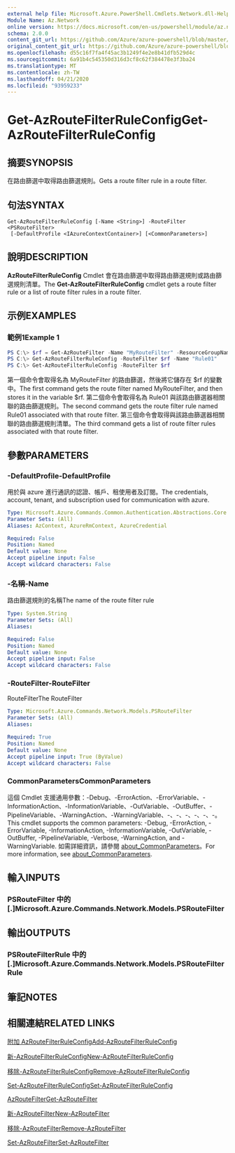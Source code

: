 ```yaml
---
external help file: Microsoft.Azure.PowerShell.Cmdlets.Network.dll-Help.xml
Module Name: Az.Network
online version: https://docs.microsoft.com/en-us/powershell/module/az.network/get-azroutefilterruleconfig
schema: 2.0.0
content_git_url: https://github.com/Azure/azure-powershell/blob/master/src/Network/Network/help/Get-AzRouteFilterRuleConfig.md
original_content_git_url: https://github.com/Azure/azure-powershell/blob/master/src/Network/Network/help/Get-AzRouteFilterRuleConfig.md
ms.openlocfilehash: d55c16f7fa4f45ac3b1249f4e2e8b41dfb529d4c
ms.sourcegitcommit: 6a91b4c545350d316d3cf8c62f384478e3f3ba24
ms.translationtype: MT
ms.contentlocale: zh-TW
ms.lasthandoff: 04/21/2020
ms.locfileid: "93959233"
---
```

# <span data-ttu-id="fb6e7-101">Get-AzRouteFilterRuleConfig</span><span class="sxs-lookup"><span data-stu-id="fb6e7-101">Get-AzRouteFilterRuleConfig</span></span>

## <span data-ttu-id="fb6e7-102">摘要</span><span class="sxs-lookup"><span data-stu-id="fb6e7-102">SYNOPSIS</span></span>
<span data-ttu-id="fb6e7-103">在路由篩選中取得路由篩選規則。</span><span class="sxs-lookup"><span data-stu-id="fb6e7-103">Gets a route filter rule in a route filter.</span></span>

## <span data-ttu-id="fb6e7-104">句法</span><span class="sxs-lookup"><span data-stu-id="fb6e7-104">SYNTAX</span></span>

```
Get-AzRouteFilterRuleConfig [-Name <String>] -RouteFilter <PSRouteFilter>
 [-DefaultProfile <IAzureContextContainer>] [<CommonParameters>]
```

## <span data-ttu-id="fb6e7-105">說明</span><span class="sxs-lookup"><span data-stu-id="fb6e7-105">DESCRIPTION</span></span>
<span data-ttu-id="fb6e7-106">**AzRouteFilterRuleConfig** Cmdlet 會在路由篩選中取得路由篩選規則或路由篩選規則清單。</span><span class="sxs-lookup"><span data-stu-id="fb6e7-106">The **Get-AzRouteFilterRuleConfig** cmdlet gets a route filter rule or a list of route filter rules in a route filter.</span></span>

## <span data-ttu-id="fb6e7-107">示例</span><span class="sxs-lookup"><span data-stu-id="fb6e7-107">EXAMPLES</span></span>

### <span data-ttu-id="fb6e7-108">範例1</span><span class="sxs-lookup"><span data-stu-id="fb6e7-108">Example 1</span></span>
```powershell
PS C:\> $rf = Get-AzRouteFilter -Name "MyRouteFilter" -ResourceGroupName "MyResourceGroup"
PS C:\> Get-AzRouteFilterRuleConfig -RouteFilter $rf -Name "Rule01"
PS C:\> Get-AzRouteFilterRuleConfig -RouteFilter $rf
```

<span data-ttu-id="fb6e7-109">第一個命令會取得名為 MyRouteFilter 的路由篩選，然後將它儲存在 $rf 的變數中。</span><span class="sxs-lookup"><span data-stu-id="fb6e7-109">The first command gets the route filter named MyRouteFilter, and then stores it in the variable $rf.</span></span>
<span data-ttu-id="fb6e7-110">第二個命令會取得名為 Rule01 與該路由篩選器相關聯的路由篩選規則。</span><span class="sxs-lookup"><span data-stu-id="fb6e7-110">The second command gets the route filter rule named Rule01 associated with that route filter.</span></span>
<span data-ttu-id="fb6e7-111">第三個命令會取得與該路由篩選器相關聯的路由篩選規則清單。</span><span class="sxs-lookup"><span data-stu-id="fb6e7-111">The third command gets a list of route filter rules associated with that route filter.</span></span>

## <span data-ttu-id="fb6e7-112">參數</span><span class="sxs-lookup"><span data-stu-id="fb6e7-112">PARAMETERS</span></span>

### <span data-ttu-id="fb6e7-113">-DefaultProfile</span><span class="sxs-lookup"><span data-stu-id="fb6e7-113">-DefaultProfile</span></span>
<span data-ttu-id="fb6e7-114">用於與 azure 進行通訊的認證、帳戶、租使用者及訂閱。</span><span class="sxs-lookup"><span data-stu-id="fb6e7-114">The credentials, account, tenant, and subscription used for communication with azure.</span></span>

```yaml
Type: Microsoft.Azure.Commands.Common.Authentication.Abstractions.Core.IAzureContextContainer
Parameter Sets: (All)
Aliases: AzContext, AzureRmContext, AzureCredential

Required: False
Position: Named
Default value: None
Accept pipeline input: False
Accept wildcard characters: False
```

### <span data-ttu-id="fb6e7-115">-名稱</span><span class="sxs-lookup"><span data-stu-id="fb6e7-115">-Name</span></span>
<span data-ttu-id="fb6e7-116">路由篩選規則的名稱</span><span class="sxs-lookup"><span data-stu-id="fb6e7-116">The name of the route filter rule</span></span>

```yaml
Type: System.String
Parameter Sets: (All)
Aliases:

Required: False
Position: Named
Default value: None
Accept pipeline input: False
Accept wildcard characters: False
```

### <span data-ttu-id="fb6e7-117">-RouteFilter</span><span class="sxs-lookup"><span data-stu-id="fb6e7-117">-RouteFilter</span></span>
<span data-ttu-id="fb6e7-118">RouteFilter</span><span class="sxs-lookup"><span data-stu-id="fb6e7-118">The RouteFilter</span></span>

```yaml
Type: Microsoft.Azure.Commands.Network.Models.PSRouteFilter
Parameter Sets: (All)
Aliases:

Required: True
Position: Named
Default value: None
Accept pipeline input: True (ByValue)
Accept wildcard characters: False
```

### <span data-ttu-id="fb6e7-119">CommonParameters</span><span class="sxs-lookup"><span data-stu-id="fb6e7-119">CommonParameters</span></span>
<span data-ttu-id="fb6e7-120">這個 Cmdlet 支援通用參數：-Debug、-ErrorAction、-ErrorVariable、-InformationAction、-InformationVariable、-OutVariable、-OutBuffer、-PipelineVariable、-WarningAction、-WarningVariable、-、-、-、-、-、-。</span><span class="sxs-lookup"><span data-stu-id="fb6e7-120">This cmdlet supports the common parameters: -Debug, -ErrorAction, -ErrorVariable, -InformationAction, -InformationVariable, -OutVariable, -OutBuffer, -PipelineVariable, -Verbose, -WarningAction, and -WarningVariable.</span></span> <span data-ttu-id="fb6e7-121">如需詳細資訊，請參閱 [about_CommonParameters](http://go.microsoft.com/fwlink/?LinkID=113216)。</span><span class="sxs-lookup"><span data-stu-id="fb6e7-121">For more information, see [about_CommonParameters](http://go.microsoft.com/fwlink/?LinkID=113216).</span></span>

## <span data-ttu-id="fb6e7-122">輸入</span><span class="sxs-lookup"><span data-stu-id="fb6e7-122">INPUTS</span></span>

### <span data-ttu-id="fb6e7-123">PSRouteFilter 中的 [.]</span><span class="sxs-lookup"><span data-stu-id="fb6e7-123">Microsoft.Azure.Commands.Network.Models.PSRouteFilter</span></span>

## <span data-ttu-id="fb6e7-124">輸出</span><span class="sxs-lookup"><span data-stu-id="fb6e7-124">OUTPUTS</span></span>

### <span data-ttu-id="fb6e7-125">PSRouteFilterRule 中的 [.]</span><span class="sxs-lookup"><span data-stu-id="fb6e7-125">Microsoft.Azure.Commands.Network.Models.PSRouteFilterRule</span></span>

## <span data-ttu-id="fb6e7-126">筆記</span><span class="sxs-lookup"><span data-stu-id="fb6e7-126">NOTES</span></span>

## <span data-ttu-id="fb6e7-127">相關連結</span><span class="sxs-lookup"><span data-stu-id="fb6e7-127">RELATED LINKS</span></span>

[<span data-ttu-id="fb6e7-128">附加 AzRouteFilterRuleConfig</span><span class="sxs-lookup"><span data-stu-id="fb6e7-128">Add-AzRouteFilterRuleConfig</span></span>](./Add-AzRouteFilterRuleConfig.md)

[<span data-ttu-id="fb6e7-129">新-AzRouteFilterRuleConfig</span><span class="sxs-lookup"><span data-stu-id="fb6e7-129">New-AzRouteFilterRuleConfig</span></span>](./New-AzRouteFilterRuleConfig.md)

[<span data-ttu-id="fb6e7-130">移除-AzRouteFilterRuleConfig</span><span class="sxs-lookup"><span data-stu-id="fb6e7-130">Remove-AzRouteFilterRuleConfig</span></span>](./Remove-AzRouteFilterRuleConfig.md)

[<span data-ttu-id="fb6e7-131">Set-AzRouteFilterRuleConfig</span><span class="sxs-lookup"><span data-stu-id="fb6e7-131">Set-AzRouteFilterRuleConfig</span></span>](./Set-AzRouteFilterRuleConfig.md)

[<span data-ttu-id="fb6e7-132">AzRouteFilter</span><span class="sxs-lookup"><span data-stu-id="fb6e7-132">Get-AzRouteFilter</span></span>](./Get-AzRouteFilter.md)

[<span data-ttu-id="fb6e7-133">新-AzRouteFilter</span><span class="sxs-lookup"><span data-stu-id="fb6e7-133">New-AzRouteFilter</span></span>](./New-AzRouteFilter.md)

[<span data-ttu-id="fb6e7-134">移除-AzRouteFilter</span><span class="sxs-lookup"><span data-stu-id="fb6e7-134">Remove-AzRouteFilter</span></span>](./Remove-AzRouteFilter.md)

[<span data-ttu-id="fb6e7-135">Set-AzRouteFilter</span><span class="sxs-lookup"><span data-stu-id="fb6e7-135">Set-AzRouteFilter</span></span>](./Set-AzRouteFilter.md)
